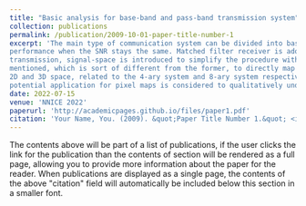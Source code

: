 ```yaml
---
title: "Basic analysis for base-band and pass-band transmission system"
collection: publications
permalink: /publication/2009-10-01-paper-title-number-1
excerpt: 'The main type of communication system can be divided into base-band transmission and pass-band transmission. For baseband transmission, polar NRZ coding is utilized among common PCM coding schemes to achieve the best error
performance when the SNR stays the same. Matched filter receiver is adopted to carry on error analysis. For pass-band
transmission, signal-space is introduced to simplify the procedure with a few examples. Then a new Euclidean space is
mentioned, which is sort of different from the former, to directly map sending bits with their actual position on the space.
2D and 3D space, related to the 4-ary system and 8-ary system respectively, is depicted to illustrate the point. At last, a
potential application for pixel maps is considered to qualitatively underscore the error impact on the practical system.'
date: 2022-07-15
venue: 'NNICE 2022'
paperurl: 'http://academicpages.github.io/files/paper1.pdf'
citation: 'Your Name, You. (2009). &quot;Paper Title Number 1.&quot; <i>Journal 1</i>. 1(1).'
---
```


The contents above will be part of a list of publications, if the user clicks the link for the publication than the contents of section will be rendered as a full page, allowing you to provide more information about the paper for the reader. When publications are displayed as a single page, the contents of the above "citation" field will automatically be included below this section in a smaller font.
